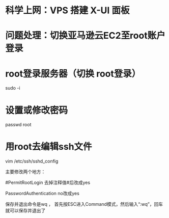 # 科学上网：VPS 搭建 X-UI 面板





# 问题处理：切换亚马逊云EC2至root账户登录

# root登录服务器（切换 root登录）
sudo -i

# 设置或修改密码
passwd root

# 用root去编辑ssh文件
vim /etc/ssh/sshd_config

主要修改两个地方：

#PermitRootLogin 去掉注释值#后改成yes

PasswordAuthentication no改成yes

保存并退出命令是wq ， 首先按ESC进入Command模式，然后输入“:wq”，回车就可以保存并退出了









 



